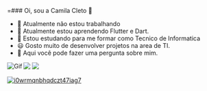 =### Oi, sou a Camila Cleto 👋

- 🔭 Atualmente não estou trabalhando
- 🌱 Atualmente estou aprendendo Flutter e Dart.
- 👯 Estou estudando para me formar como Tecnico de Informatica
- 😃 Gosto muito de desenvolver projetos na area de TI.
-  💬 Aqui você pode fazer uma pergunta sobre mim.

<img align="left" alt="Gif" src="https://miro.medium.com/max/1400/0*-iDeqMSzELE4DkjA.gif"/>

<div>
 <a href="https://www.youtube.com/seu-canal-youtube-aqui" target="_blank"><img src="https://img.shields.io/badge/YouTube-FF0000?style=for-the-badge&logo=youtube&logoColor=white" target="_blank"></a>
<a href="https://instagram.com/seu-usuário-instagram-aqui" target="_blank"><img src="https://img.shields.io/badge/-Instagram-%23E4405F?style=for-the-badge&logo=instagram&logoColor=white" target="_blank"></>
        
  ![i0wrmqnbhqdczt47iag7](https://user-images.githubusercontent.com/99681842/154810784-a9dd277d-a8c0-491b-912b-26a02b6a4fe3.gif)
